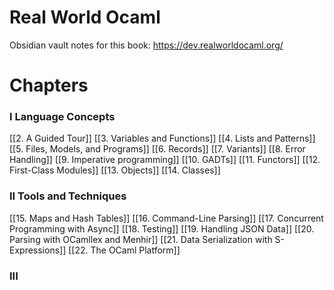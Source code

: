 # Real World Ocaml

Obsidian vault notes for this book:
https://dev.realworldocaml.org/

# Chapters
### I Language Concepts
[[2. A Guided Tour]]
[[3. Variables and Functions]]
[[4. Lists and Patterns]]
[[5. Files, Models, and Programs]]
[[6. Records]]
[[7. Variants]]
[[8. Error Handling]]
[[9. Imperative programming]]
[[10. GADTs]]
[[11. Functors]]
[[12. First-Class Modules]]
[[13. Objects]]
[[14. Classes]]

### II Tools and Techniques
[[15. Maps and Hash Tables]]
[[16. Command-Line Parsing]]
[[17. Concurrent Programming with Async]]
[[18. Testing]]
[[19. Handling JSON Data]]
[[20. Parsing with OCamllex and Menhir]]
[[21. Data Serialization with S-Expressions]]
[[22. The OCaml Platform]]

### III
